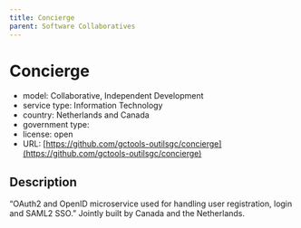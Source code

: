 ```yaml
---
title: Concierge
parent: Software Collaboratives
---
```


# Concierge

- model: Collaborative, Independent Development
- service type: Information Technology
- country: Netherlands and Canada
- government type: 
- license: open
- URL: [https://github.com/gctools-outilsgc/concierge](https://github.com/gctools-outilsgc/concierge)

## Description

“OAuth2 and OpenID microservice used for handling user registration, login and SAML2 SSO.” Jointly built by Canada and the Netherlands.
